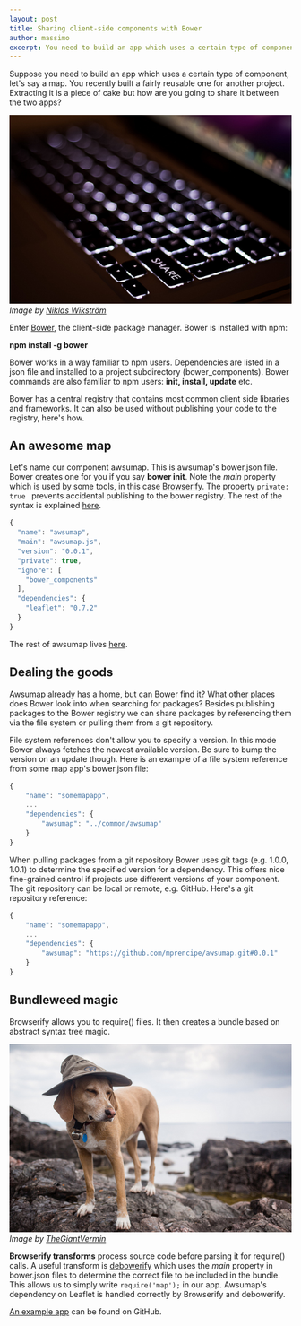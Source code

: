```yaml
---
layout: post
title: Sharing client-side components with Bower
author: massimo
excerpt: You need to build an app which uses a certain type of component. You recently built one for another project. Extracting it is a piece of cake but how are you going to share it between the two apps?
---
```


Suppose you need to build an app which uses a certain type of component, let's say a map. You recently built a fairly reusable one for another project. Extracting it is a piece of cake but how are you going to share it between the two apps?

![Sharing](/img/sharing-client-side-components-with-bower/sharing.jpg)
*Image by [Niklas Wikström](http://www.flickr.com/photos/niklaswikstrom/5214708665/)*

Enter [Bower](http://bower.io), the client-side package manager. Bower is installed with npm:

**npm install -g bower**

Bower works in a way familiar to npm users. Dependencies are listed in a json file and installed to a project subdirectory (bower_components). Bower commands are also familiar to npm users: **init, install, update** etc.

Bower has a central registry that contains most common client side libraries and frameworks. It can also be used without publishing your code to the registry, here's how.

## An awesome map
Let's name our component awsumap. This is awsumap's bower.json file. Bower creates one for you if you say **bower init**.
Note the _main_ property which is used by some tools, in this case [Browserify](http://browserify.org). The property ```private: true ``` prevents accidental publishing to the bower registry. The rest of the syntax is explained [here](https://github.com/bower/bower.json-spec).

```javascript
{
  "name": "awsumap",
  "main": "awsumap.js",
  "version": "0.0.1",
  "private": true,
  "ignore": [
    "bower_components"
  ],
  "dependencies": {
    "leaflet": "0.7.2"
  }
}
```

The rest of awsumap lives [here](https://github.com/mprencipe/awsumap).

## Dealing the goods
Awsumap already has a home, but can Bower find it? What other places does Bower look into when searching for packages? Besides publishing packages to the Bower registry we can share packages by referencing them via the file system or pulling them from a git repository.

File system references don't allow you to specify a version. In this mode Bower always fetches the newest available version. Be sure to bump the version on an update though. Here is an example of a file system reference from some map app's bower.json file:

```javascript
{
	"name": "somemapapp",
	...
	"dependencies": {
		"awsumap": "../common/awsumap"
	}
}
```

When pulling packages from a git repository Bower uses git tags (e.g. 1.0.0, 1.0.1) to determine the specified version for a dependency. This offers nice fine-grained control if projects use different versions of your component. The git repository can be local or remote, e.g. GitHub. Here's a git repository reference:

```javascript
{
	"name": "somemapapp",
	...
	"dependencies": {
		"awsumap": "https://github.com/mprencipe/awsumap.git#0.0.1"
	}
}
```

## Bundleweed magic
Browserify allows you to require() files. It then creates a bundle based on abstract syntax tree magic.

![Browserify](/img/sharing-client-side-components-with-bower/wizard.jpg)
*Image by [TheGiantVermin](http://www.flickr.com/photos/tudor/9201416844/)*

**Browserify transforms** process source code before parsing it for require() calls. A useful transform is [debowerify](https://github.com/eugeneware/debowerify) which uses the _main_ property in bower.json files to determine the correct file to be included in the bundle. This allows us to simply write ```require('map');``` in our app. Awsumap's dependency on Leaflet is handled correctly by Browserify and debowerify.

[An example app](https://github.com/mprencipe/somemapapp) can be found on GitHub.